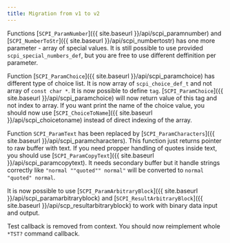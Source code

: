 ```yaml
---
title: Migration from v1 to v2
---
```


Functions [`SCPI_ParamNumber`]({{ site.baseurl }}/api/scpi_paramnumber) and [`SCPI_NumberToStr`]({{ site.baseurl }}/api/scpi_numbertostr) has one more parameter - array of special values. It is still possible to use provided `scpi_special_numbers_def`, but you are free to use different deffinition per parameter.

Function [`SCPI_ParamChoice`]({{ site.baseurl }}/api/scpi_paramchoice) has different type of choice list. It is now array of `scpi_choice_def_t` and not array of `const char *`. It is now possible to define `tag`. [`SCPI_ParamChoice`]({{ site.baseurl }}/api/scpi_paramchoice) will now return value of this tag and not index to array. If you want print the name of the choice value, you should now use [`SCPI_ChoiceToName`]({{ site.baseurl }}/api/scpi_choicetoname) instead of direct indexing of the array.

Function `SCPI_ParamText` has been replaced by [`SCPI_ParamCharacters`]({{ site.baseurl }}/api/scpi_paramcharacters). This function just returns pointer to raw buffer with text. If you need propper handling of quotes inside text, you should use [`SCPI_ParamCopyText`]({{ site.baseurl }}/api/scpi_paramcopytext). It needs secondary buffer but it handle strings correctly like `"normal ""quoted"" normal"` will be converted to `normal "quoted" normal`.

It is now possible to use [`SCPI_ParamArbitraryBlock`]({{ site.baseurl }}/api/scpi_paramarbitraryblock) and [`SCPI_ResultArbitraryBlock`]({{ site.baseurl }}/api/scp_resultarbitraryblock) to work with binary data input and output.

Test callback is removed from context. You should now reimplement whole `*TST?` command callback.